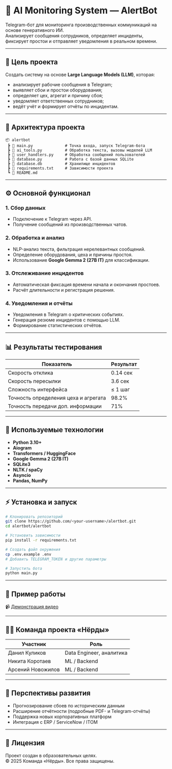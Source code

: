 # 🧠 AI Monitoring System — AlertBot

Telegram-бот для мониторинга производственных коммуникаций на основе генеративного ИИ.  
Анализирует сообщения сотрудников, определяет инциденты, фиксирует простои и отправляет уведомления в реальном времени.

---

## 🚀 Цель проекта

Создать систему на основе **Large Language Models (LLM)**, которая:
- анализирует рабочие сообщения в Telegram;
- выявляет сбои и простои оборудования;
- определяет цех, агрегат и причину сбоя;
- уведомляет ответственных сотрудников;
- ведёт учёт и формирует отчёты по инцидентам.

---

## 🧩 Архитектура проекта

```
📦 alertbot
 ┣ 📜 main.py              # Точка входа, запуск Telegram-бота
 ┣ 📜 ai_tools.py          # Обработка текста, вызовы моделей LLM
 ┣ 📜 user_handlers.py     # Обработка сообщений пользователей
 ┣ 📜 database.py          # Работа с базой данных SQLite
 ┣ 📜 database.db          # Хранилище инцидентов
 ┣ 📜 requirements.txt     # Зависимости проекта
 ┗ 📜 README.md
```

---

## ⚙️ Основной функционал

### 1. Сбор данных
- Подключение к Telegram через API.  
- Получение сообщений из производственных чатов.

### 2. Обработка и анализ
- NLP-анализ текста, фильтрация нерелевантных сообщений.  
- Определение оборудования, цеха и причины простоя.  
- Использование **Google Gemma 2 (27B IT)** для классификации.  

### 3. Отслеживание инцидентов
- Автоматическая фиксация времени начала и окончания простоев.  
- Расчёт длительности и регистрация решения.  

### 4. Уведомления и отчёты
- Уведомления в Telegram о критических событиях.  
- Генерация резюме инцидентов с помощью LLM.  
- Формирование статистических отчётов.

---

## 📊 Результаты тестирования

| Показатель | Результат |
|-------------|-----------|
| Скорость отклика | 0.14 сек |
| Скорость пересылки | 3.6 сек |
| Сложность интерфейса | ≤ 1 шаг |
| Точность определения цеха и агрегата | 98.2% |
| Точность передачи доп. информации | 71% |

---

## 🧠 Используемые технологии

- **Python 3.10+**
- **Aiogram**
- **Transformers / HuggingFace**
- **Google Gemma 2 (27B IT)**
- **SQLite3**
- **NLTK / spaCy**
- **Asyncio**
- **Pandas, NumPy**

---

## ⚡ Установка и запуск

```bash
# Клонировать репозиторий
git clone https://github.com/<your-username>/alertbot.git
cd alertbot/alertbot

# Установить зависимости
pip install -r requirements.txt

# Создать файл окружения
cp .env.example .env
# Добавить TELEGRAM_TOKEN и другие параметры

# Запустить бота
python main.py
```

---

## 🧪 Пример работы

📹 [Демонстрация видео](https://drive.google.com/file/d/15bQP3adUjS8xuY37k8md8jN-l5utFri3/view)

---

## 👨‍💻 Команда проекта «Нёрды»

| Участник | Роль |
|-----------|------|
| Данил Куликов | Data Engineer, аналитика |
| Никита Коротаев | ML / Backend |
| Арсений Новожилов | ML / Backend |

---

## 🔮 Перспективы развития

- Прогнозирование сбоев по историческим данным  
- Расширение отчётности (подробные PDF- и Telegram-отчёты)  
- Поддержка новых корпоративных платформ  
- Интеграция с ERP / ServiceNow / ITOM  

---

## 📜 Лицензия

Проект создан в образовательных целях.  
© 2025 Команда «Нёрды». Все права защищены.
